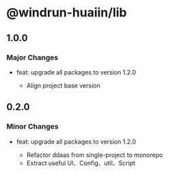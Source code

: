 # @windrun-huaiin/lib

## 1.0.0

### Major Changes

- feat: upgrade all packages to version 1.2.0

  - Align project base version

## 0.2.0

### Minor Changes

- feat: upgrade all packages to version 1.2.0

  - Refactor ddaas from single-project to monorepo
  - Extract useful UI、Config、util、Script
